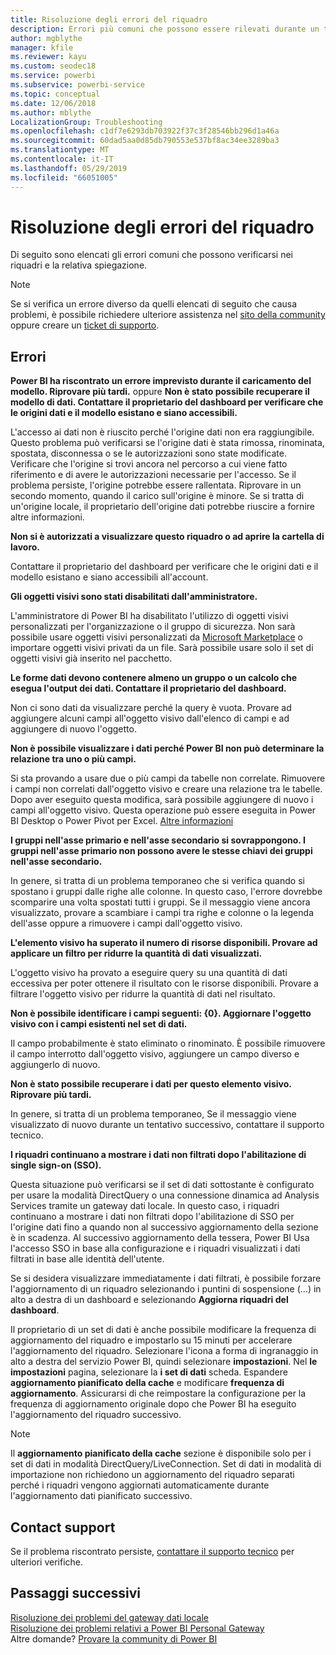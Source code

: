 ```yaml
---
title: Risoluzione degli errori del riquadro
description: Errori più comuni che possono essere rilevati durante un tentativo di aggiornamento di un riquadro in Power BI
author: mgblythe
manager: kfile
ms.reviewer: kayu
ms.custom: seodec18
ms.service: powerbi
ms.subservice: powerbi-service
ms.topic: conceptual
ms.date: 12/06/2018
ms.author: mblythe
LocalizationGroup: Troubleshooting
ms.openlocfilehash: c1df7e6293db703922f37c3f28546bb296d1a46a
ms.sourcegitcommit: 60dad5aa0d85db790553e537bf8ac34ee3289ba3
ms.translationtype: MT
ms.contentlocale: it-IT
ms.lasthandoff: 05/29/2019
ms.locfileid: "66051005"
---
```

# <a name="troubleshooting-tile-errors"></a>Risoluzione degli errori del riquadro
Di seguito sono elencati gli errori comuni che possono verificarsi nei riquadri e la relativa spiegazione.

> [!NOTE]
> Se si verifica un errore diverso da quelli elencati di seguito che causa problemi, è possibile richiedere ulteriore assistenza nel [sito della community](http://community.powerbi.com/) oppure creare un [ticket di supporto](https://powerbi.microsoft.com/support/).
> 
> 

## <a name="errors"></a>Errori
**Power BI ha riscontrato un errore imprevisto durante il caricamento del modello. Riprovare più tardi.**
oppure **Non è stato possibile recuperare il modello di dati. Contattare il proprietario del dashboard per verificare che le origini dati e il modello esistano e siano accessibili.**

L'accesso ai dati non è riuscito perché l'origine dati non era raggiungibile. Questo problema può verificarsi se l'origine dati è stata rimossa, rinominata, spostata, disconnessa o se le autorizzazioni sono state modificate. Verificare che l'origine si trovi ancora nel percorso a cui viene fatto riferimento e di avere le autorizzazioni necessarie per l'accesso. Se il problema persiste, l'origine potrebbe essere rallentata. Riprovare in un secondo momento, quando il carico sull'origine è minore. Se si tratta di un'origine locale, il proprietario dell'origine dati potrebbe riuscire a fornire altre informazioni.

**Non si è autorizzati a visualizzare questo riquadro o ad aprire la cartella di lavoro.**

Contattare il proprietario del dashboard per verificare che le origini dati e il modello esistano e siano accessibili all'account.

**Gli oggetti visivi sono stati disabilitati dall'amministratore.**

L'amministratore di Power BI ha disabilitato l'utilizzo di oggetti visivi personalizzati per l'organizzazione o il gruppo di sicurezza. Non sarà possibile usare oggetti visivi personalizzati da [Microsoft Marketplace](https://appsource.microsoft.com/en-us/marketplace/apps?page=1&product=power-bi-visuals) o importare oggetti visivi privati da un file. Sarà possibile usare solo il set di oggetti visivi già inserito nel pacchetto.


**Le forme dati devono contenere almeno un gruppo o un calcolo che esegua l'output dei dati. Contattare il proprietario del dashboard.**

Non ci sono dati da visualizzare perché la query è vuota. Provare ad aggiungere alcuni campi all'oggetto visivo dall'elenco di campi e ad aggiungere di nuovo l'oggetto.

**Non è possibile visualizzare i dati perché Power BI non può determinare la relazione tra uno o più campi.**

Si sta provando a usare due o più campi da tabelle non correlate. Rimuovere i campi non correlati dall'oggetto visivo e creare una relazione tra le tabelle. Dopo aver eseguito questa modifica, sarà possibile aggiungere di nuovo i campi all'oggetto visivo. Questa operazione può essere eseguita in Power BI Desktop o Power Pivot per Excel. [Altre informazioni](desktop-create-and-manage-relationships.md)

**I gruppi nell'asse primario e nell'asse secondario si sovrappongono. I gruppi nell'asse primario non possono avere le stesse chiavi dei gruppi nell'asse secondario.**

In genere, si tratta di un problema temporaneo che si verifica quando si spostano i gruppi dalle righe alle colonne. In questo caso, l'errore dovrebbe scomparire una volta spostati tutti i gruppi. Se il messaggio viene ancora visualizzato, provare a scambiare i campi tra righe e colonne o la legenda dell'asse oppure a rimuovere i campi dall'oggetto visivo.  

**L'elemento visivo ha superato il numero di risorse disponibili. Provare ad applicare un filtro per ridurre la quantità di dati visualizzati.**

L'oggetto visivo ha provato a eseguire query su una quantità di dati eccessiva per poter ottenere il risultato con le risorse disponibili. Provare a filtrare l'oggetto visivo per ridurre la quantità di dati nel risultato.

**Non è possibile identificare i campi seguenti: {0}. Aggiornare l'oggetto visivo con i campi esistenti nel set di dati.**

Il campo probabilmente è stato eliminato o rinominato. È possibile rimuovere il campo interrotto dall'oggetto visivo, aggiungere un campo diverso e aggiungerlo di nuovo.

**Non è stato possibile recuperare i dati per questo elemento visivo. Riprovare più tardi.**

In genere, si tratta di un problema temporaneo, Se il messaggio viene visualizzato di nuovo durante un tentativo successivo, contattare il supporto tecnico.

**I riquadri continuano a mostrare i dati non filtrati dopo l'abilitazione di single sign-on (SSO).**

Questa situazione può verificarsi se il set di dati sottostante è configurato per usare la modalità DirectQuery o una connessione dinamica ad Analysis Services tramite un gateway dati locale. In questo caso, i riquadri continuano a mostrare i dati non filtrati dopo l'abilitazione di SSO per l'origine dati fino a quando non al successivo aggiornamento della sezione è in scadenza. Al successivo aggiornamento della tessera, Power BI Usa l'accesso SSO in base alla configurazione e i riquadri visualizzati i dati filtrati in base alle identità dell'utente. 

Se si desidera visualizzare immediatamente i dati filtrati, è possibile forzare l'aggiornamento di un riquadro selezionando i puntini di sospensione (...) in alto a destra di un dashboard e selezionando **Aggiorna riquadri del dashboard**.

Il proprietario di un set di dati è anche possibile modificare la frequenza di aggiornamento del riquadro e impostarlo su 15 minuti per accelerare l'aggiornamento del riquadro. Selezionare l'icona a forma di ingranaggio in alto a destra del servizio Power BI, quindi selezionare **impostazioni**. Nel **le impostazioni** pagina, selezionare la **i set di dati** scheda. Espandere **aggiornamento pianificato della cache** e modificare **frequenza di aggiornamento**. Assicurarsi di che reimpostare la configurazione per la frequenza di aggiornamento originale dopo che Power BI ha eseguito l'aggiornamento del riquadro successivo.

> [!NOTE]
> Il **aggiornamento pianificato della cache** sezione è disponibile solo per i set di dati in modalità DirectQuery/LiveConnection. Set di dati in modalità di importazione non richiedono un aggiornamento del riquadro separati perché i riquadri vengono aggiornati automaticamente durante l'aggiornamento dati pianificato successivo.

## <a name="contact-support"></a>Contact support
Se il problema riscontrato persiste, [contattare il supporto tecnico](https://support.powerbi.com) per ulteriori verifiche.

## <a name="next-steps"></a>Passaggi successivi
[Risoluzione dei problemi del gateway dati locale](service-gateway-onprem-tshoot.md)  
[Risoluzione dei problemi relativi a Power BI Personal Gateway](service-admin-troubleshooting-power-bi-personal-gateway.md)  
Altre domande? [Provare la community di Power BI](http://community.powerbi.com/)


